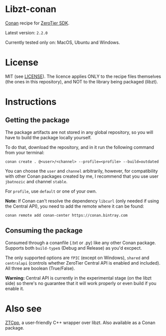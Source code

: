 # Libzt-conan
[Conan](https://conan.io/) recipe for [ZeroTier SDK](https://github.com/zerotier/libzt).

Latest version: `2.2.0`

Currently tested only on: MacOS, Ubuntu and Windows.

# License
MIT (see [LICENSE](https://github.com/jbatnozic/libzt-conan/blob/master/LICENSE)).
The licence applies ONLY to the recipe files themselves (the ones in this repository), and NOT to the library being packaged (libzt).

# Instructions

## Getting the package
The package artifacts are not stored in any global repository, so you will have to build the package locally yourself.

To do that, download the repository, and in it run the following command from your terminal:

```
conan create . @<user>/<channel> --profile=<profile> --build=outdated 
```

You can choose the `user` and `channel` arbitrarily, however, for compatibility with other Conan packages created by 
me, I recommend that you use user `jbatnozic` and channel `stable`.

For `profile`, use `default` or one of your own. 

**Note:** If Conan can't resolve the dependency `libcurl` (only needed if using the Central API), you need to add the remote where it can be found:
```
conan remote add conan-center https://conan.bintray.com
```

## Consuming the package
Consumed through a conanfile (.txt or .py) like any other Conan package. Supports both `build-type`s (Debug and Release) as you'd excpect.

The only supported options are `fPIC` (except on Windows), `shared` and `centralapi` (controls whether ZeroTier Central API is
enabled and included). All three are boolean (True/False).

**Warning:** Central API is currently in the experimental stage (on the libzt side) so there's no guarantee that it will work properly or even build if you enable it.

# Also see
[ZTCpp](https://github.com/jbatnozic/ztcpp), a user-friendly C++ wrapper over libzt. Also available as a Conan package.
